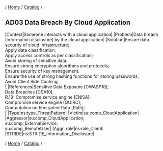 / [Home](/acctp/) / [Catalog](/acctp/catalog/) /

## AD03 Data Breach By Cloud Application

|Context|Someone interacts with a cloud application|
|Problem|Data breach (information disclosure) by the cloud application|
|Solution|Ensure data security of cloud infrastructure;<br /> Apply data classification;<br /> Apply access controls as per classification;<br /> Avoid storing of sensitive data;<br /> Ensure strong encryption algorithms and protocols;<br /> Ensure security of key management;<br /> Ensure the use of strong hashing functions for storing passwords;<br /> Avoid Client Side Caching;<br />|
|References|Sensitive Data Exposure [OWASP10];<br /> Data Breaches [CSA10];<br /> R.19: Compromise service engine [ENISA];<br /> Compromise service engine [QUIRC];<br /> Computation on Encrypted Data [Rath];<br />|
|Type|ns:type_ThreatPattern|
|Victim|su:comp_CloudApplication|
|Aggressor|su:comp_CloudApplication;<br /> su:comp_ExternalService;<br /> su:comp_RemoteUser|
|Aggr. role|ns:role_Client|
|STRIDE|ns:STRIDE_Information_Disclosure|

/ [Home](/acctp/) / [Catalog](/acctp/catalog/) /

